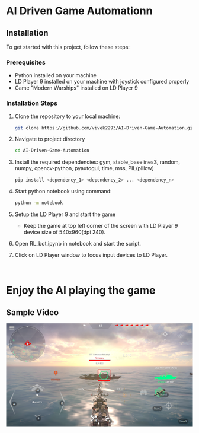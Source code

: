 # AI Driven Game Automationn

## Installation

To get started with this project, follow these steps:

### Prerequisites
- Python installed on your machine
- LD Player 9 installed on your machine with joystick configured properly
- Game "Modern Warships" installed on LD Player 9

### Installation Steps

1. Clone the repository to your local machine:
   ```bash
   git clone https://github.com/vivek2293/AI-Driven-Game-Automation.git
   ```

2. Navigate to project directory
    ```bash
    cd AI-Driven-Game-Automation
    ```

3. Install the required dependencies: 
    gym, stable_baselines3, random, numpy, opencv-python, pyautogui, time, mss, PIL(pillow)

    ```bash
    pip install <dependency_1> <dependency_2> ... <dependency_n>
    ```

4. Start python notebook using command:
      ```bash
      python -m notebook
      ```

5. Setup the LD Player 9 and start the game
    - Keep the game at top left corner of the screen with LD Player 9 device size of 540x960(dpi 240).

6. Open RL_bot.ipynb in notebook and start the script.

7. Click on LD Player window to focus input devices to LD Player.

<br>


# Enjoy the AI playing the game
## Sample Video
[![Game_automation_replay](thumbnail.png)](https://www.youtube.com/watch?v=XCC212vF58s)
